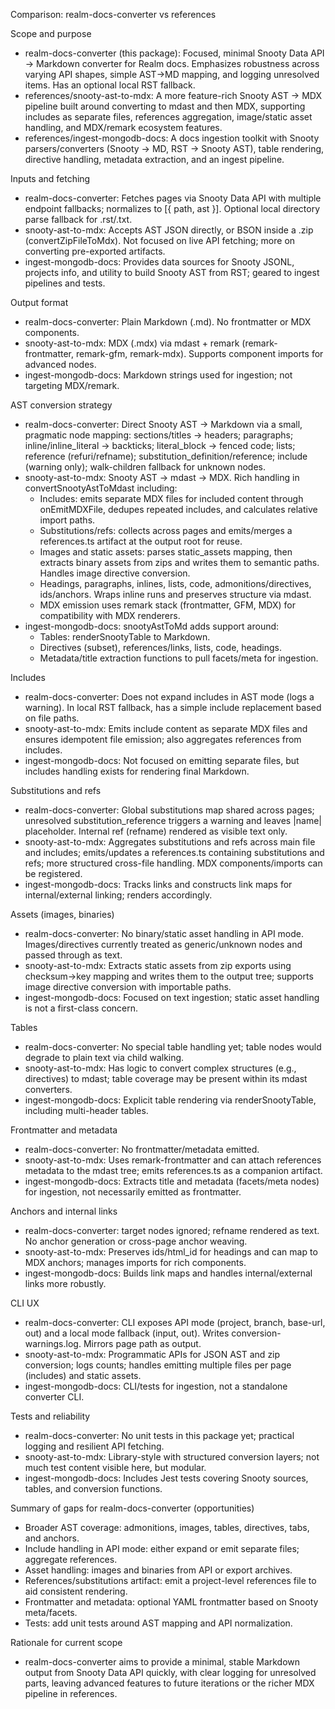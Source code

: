 Comparison: realm-docs-converter vs references

Scope and purpose
- realm-docs-converter (this package): Focused, minimal Snooty Data API → Markdown converter for Realm docs. Emphasizes robustness across varying API shapes, simple AST→MD mapping, and logging unresolved items. Has an optional local RST fallback.
- references/snooty-ast-to-mdx: A more feature-rich Snooty AST → MDX pipeline built around converting to mdast and then MDX, supporting includes as separate files, references aggregation, image/static asset handling, and MDX/remark ecosystem features.
- references/ingest-mongodb-docs: A docs ingestion toolkit with Snooty parsers/converters (Snooty → MD, RST → Snooty AST), table rendering, directive handling, metadata extraction, and an ingest pipeline.

Inputs and fetching
- realm-docs-converter: Fetches pages via Snooty Data API with multiple endpoint fallbacks; normalizes to [{ path, ast }]. Optional local directory parse fallback for .rst/.txt.
- snooty-ast-to-mdx: Accepts AST JSON directly, or BSON inside a .zip (convertZipFileToMdx). Not focused on live API fetching; more on converting pre-exported artifacts.
- ingest-mongodb-docs: Provides data sources for Snooty JSONL, projects info, and utility to build Snooty AST from RST; geared to ingest pipelines and tests.

Output format
- realm-docs-converter: Plain Markdown (.md). No frontmatter or MDX components.
- snooty-ast-to-mdx: MDX (.mdx) via mdast + remark (remark-frontmatter, remark-gfm, remark-mdx). Supports component imports for advanced nodes.
- ingest-mongodb-docs: Markdown strings used for ingestion; not targeting MDX/remark.

AST conversion strategy
- realm-docs-converter: Direct Snooty AST → Markdown via a small, pragmatic node mapping: sections/titles → headers; paragraphs; inline/inline_literal → backticks; literal_block → fenced code; lists; reference (refuri/refname); substitution_definition/reference; include (warning only); walk-children fallback for unknown nodes.
- snooty-ast-to-mdx: Snooty AST → mdast → MDX. Rich handling in convertSnootyAstToMdast including:
  - Includes: emits separate MDX files for included content through onEmitMDXFile, dedupes repeated includes, and calculates relative import paths.
  - Substitutions/refs: collects across pages and emits/merges a references.ts artifact at the output root for reuse.
  - Images and static assets: parses static_assets mapping, then extracts binary assets from zips and writes them to semantic paths. Handles image directive conversion.
  - Headings, paragraphs, inlines, lists, code, admonitions/directives, ids/anchors. Wraps inline runs and preserves structure via mdast.
  - MDX emission uses remark stack (frontmatter, GFM, MDX) for compatibility with MDX renderers.
- ingest-mongodb-docs: snootyAstToMd adds support around:
  - Tables: renderSnootyTable to Markdown.
  - Directives (subset), references/links, lists, code, headings.
  - Metadata/title extraction functions to pull facets/meta for ingestion.

Includes
- realm-docs-converter: Does not expand includes in AST mode (logs a warning). In local RST fallback, has a simple include replacement based on file paths.
- snooty-ast-to-mdx: Emits include content as separate MDX files and ensures idempotent file emission; also aggregates references from includes.
- ingest-mongodb-docs: Not focused on emitting separate files, but includes handling exists for rendering final Markdown.

Substitutions and refs
- realm-docs-converter: Global substitutions map shared across pages; unresolved substitution_reference triggers a warning and leaves |name| placeholder. Internal ref (refname) rendered as visible text only.
- snooty-ast-to-mdx: Aggregates substitutions and refs across main file and includes; emits/updates a references.ts containing substitutions and refs; more structured cross-file handling. MDX components/imports can be registered.
- ingest-mongodb-docs: Tracks links and constructs link maps for internal/external linking; renders accordingly.

Assets (images, binaries)
- realm-docs-converter: No binary/static asset handling in API mode. Images/directives currently treated as generic/unknown nodes and passed through as text.
- snooty-ast-to-mdx: Extracts static assets from zip exports using checksum→key mapping and writes them to the output tree; supports image directive conversion with importable paths.
- ingest-mongodb-docs: Focused on text ingestion; static asset handling is not a first-class concern.

Tables
- realm-docs-converter: No special table handling yet; table nodes would degrade to plain text via child walking.
- snooty-ast-to-mdx: Has logic to convert complex structures (e.g., directives) to mdast; table coverage may be present within its mdast converters.
- ingest-mongodb-docs: Explicit table rendering via renderSnootyTable, including multi-header tables.

Frontmatter and metadata
- realm-docs-converter: No frontmatter/metadata emitted.
- snooty-ast-to-mdx: Uses remark-frontmatter and can attach references metadata to the mdast tree; emits references.ts as a companion artifact.
- ingest-mongodb-docs: Extracts title and metadata (facets/meta nodes) for ingestion, not necessarily emitted as frontmatter.

Anchors and internal links
- realm-docs-converter: target nodes ignored; refname rendered as text. No anchor generation or cross-page anchor weaving.
- snooty-ast-to-mdx: Preserves ids/html_id for headings and can map to MDX anchors; manages imports for rich components.
- ingest-mongodb-docs: Builds link maps and handles internal/external links more robustly.

CLI UX
- realm-docs-converter: CLI exposes API mode (project, branch, base-url, out) and a local mode fallback (input, out). Writes conversion-warnings.log. Mirrors page path as output.
- snooty-ast-to-mdx: Programmatic APIs for JSON AST and zip conversion; logs counts; handles emitting multiple files per page (includes) and static assets.
- ingest-mongodb-docs: CLI/tests for ingestion, not a standalone converter CLI.

Tests and reliability
- realm-docs-converter: No unit tests in this package yet; practical logging and resilient API fetching.
- snooty-ast-to-mdx: Library-style with structured conversion layers; not much test content visible here, but modular.
- ingest-mongodb-docs: Includes Jest tests covering Snooty sources, tables, and conversion functions.

Summary of gaps for realm-docs-converter (opportunities)
- Broader AST coverage: admonitions, images, tables, directives, tabs, and anchors.
- Include handling in API mode: either expand or emit separate files; aggregate references.
- Asset handling: images and binaries from API or export archives.
- References/substitutions artifact: emit a project-level references file to aid consistent rendering.
- Frontmatter and metadata: optional YAML frontmatter based on Snooty meta/facets.
- Tests: add unit tests around AST mapping and API normalization.

Rationale for current scope
- realm-docs-converter aims to provide a minimal, stable Markdown output from Snooty Data API quickly, with clear logging for unresolved parts, leaving advanced features to future iterations or the richer MDX pipeline in references.
